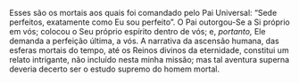 ﻿Esses são os mortais aos quais foi comandado pelo Pai Universal: “Sede perfeitos, exatamente como Eu sou perfeito”. O Pai outorgou-Se a Si próprio em vós; colocou o Seu próprio espírito dentro de vós; e, <em>portanto,</em> Ele demanda a perfeição última, a vós. A narrativa da ascensão humana, das esferas mortais do tempo, até os Reinos divinos da eternidade, constitui um relato intrigante, não incluído nesta minha missão; mas tal aventura superna deveria decerto ser o estudo supremo do homem mortal.